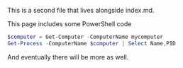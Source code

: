 This is a second file that lives alongside index.md.

This page includes some PowerShell code

```powershell
$computer = Get-Computer -ComputerName mycomputer
Get-Process -ComputerName $computer | Select Name,PID
```

And eventually there will be more as well.
